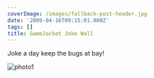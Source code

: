 ```yaml
---
coverImage: /images/fallback-post-header.jpg
date: '2009-04-16T09:15:01.000Z'
tags: []
title: GameJacket Joke Wall
---
```


Joke a day keep the bugs at bay!

<!-- more -->

![photo1](https://mikecann.co.uk/wp-content/uploads/2009/04/photo1.jpg "photo1")
